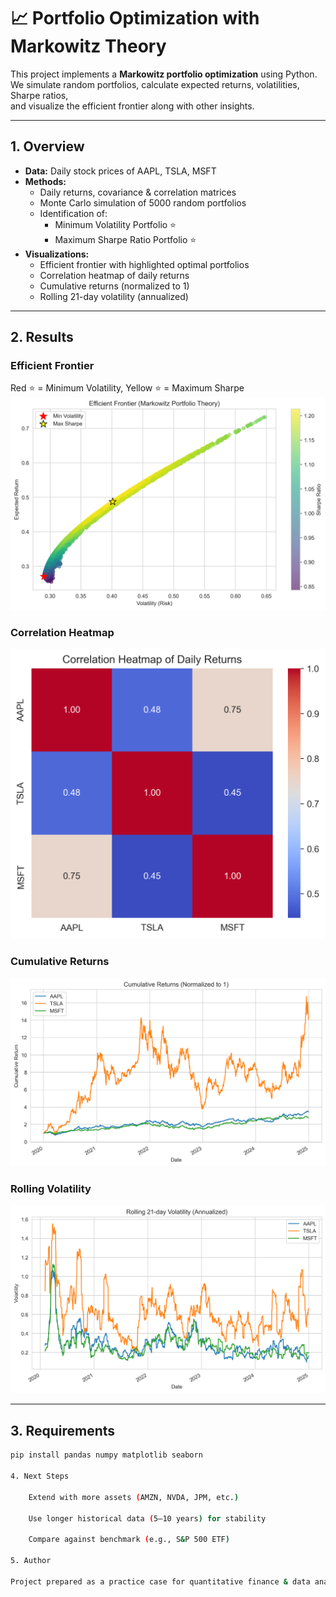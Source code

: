 # 📈 Portfolio Optimization with Markowitz Theory

This project implements a **Markowitz portfolio optimization** using Python.  
We simulate random portfolios, calculate expected returns, volatilities, Sharpe ratios,  
and visualize the efficient frontier along with other insights.

---

## 1. Overview
- **Data:** Daily stock prices of AAPL, TSLA, MSFT  
- **Methods:**
  - Daily returns, covariance & correlation matrices  
  - Monte Carlo simulation of 5000 random portfolios  
  - Identification of:
    - Minimum Volatility Portfolio ⭐
    - Maximum Sharpe Ratio Portfolio ⭐  
- **Visualizations:**
  - Efficient frontier with highlighted optimal portfolios  
  - Correlation heatmap of daily returns  
  - Cumulative returns (normalized to 1)  
  - Rolling 21-day volatility (annualized)  

---

## 2. Results

### Efficient Frontier
Red ⭐ = Minimum Volatility, Yellow ⭐ = Maximum Sharpe  
![Efficient Frontier](images/efficient_frontier.png)

### Correlation Heatmap
![Correlation Heatmap](images/correlation_heatmap.png)

### Cumulative Returns
![Cumulative Returns](images/cumulative_returns.png)

### Rolling Volatility
![Rolling Volatility](images/rolling_volatility.png)

---

## 3. Requirements
```bash
pip install pandas numpy matplotlib seaborn

4. Next Steps

    Extend with more assets (AMZN, NVDA, JPM, etc.)

    Use longer historical data (5–10 years) for stability

    Compare against benchmark (e.g., S&P 500 ETF)

5. Author

Project prepared as a practice case for quantitative finance & data analysis portfolio.